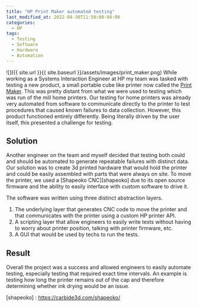```yaml
---
title: "HP Print Maker automated testing"
last_modified_at: 2022-04-30T11:50:00-08:00
categories:
  - HP
tags:
  - Testing
  - Software
  - Hardware
  - Automation
---
```


![]({{ site.url }}{{ site.baseurl }}/assets/images/print_maker.png)
While working as a Systems Interaction Engineer at HP my team was tasked with testing a new product, a small portable cube like printer now called the [Print Maker][print-maker]. This was pretty distant from what we were used to testing which was run of the mill home printers. Our testing for home printers was already very automated from software to communicate directly to the printer to test procedures that caused known failures to data collection. However, this product functioned entirely differently. Being literally driven by the user itself, this presented a challenge for testing.

## Solution
Another engineer on the team and myself decided that testing both could and should be automated to generate repeatable failures with distinct data. Our solution was to create 3d printed hardware that would hold the printer and could be easily assembled with parts that were always on site. To move the printer, we used a [Shapeoko CNC][shapeoko] due to its open source firmware and the ability to easily interface with custom software to drive it.

The software was written using three distinct abstraction layers.
1. The underlying layer that generates CNC code to move the printer and that communicates with the printer using a custom HP printer API. 
2. A scripting layer that allow engineers to easily write tests without having to worry about printer position, talking with printer firmware, etc. 
3. A GUI that would be used by techs to run the tests.

## Result
Overall the project was a success and allowed engineers to easily automate testing, especially testing that required exact time intervals. An example is testing how long the printer remains out of the cap and therefore determining whether ink drying would be an issue.


[print-maker]: https://www.linkedin.com/pulse/print-anything-anywhere-chad-q-martin/
[shapeoko] : https://carbide3d.com/shapeoko/
